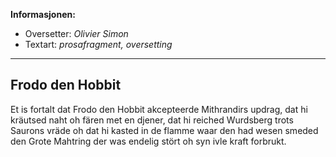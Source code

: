 **Informasjonen:**

- Oversetter: *Olivier Simon*
- Textart: *prosafragment, oversetting*
---

## Frodo den Hobbit

Et is fortalt dat Frodo den Hobbit akcepteerde Mithrandirs updrag, dat hi kräutsed naht oh fären met en djener, dat hi reiched Wurdsberg trots Saurons vräde oh dat hi kasted in de flamme waar den had wesen smeded den Grote Mahtring der was endelig stört oh syn ivle kraft forbrukt.
